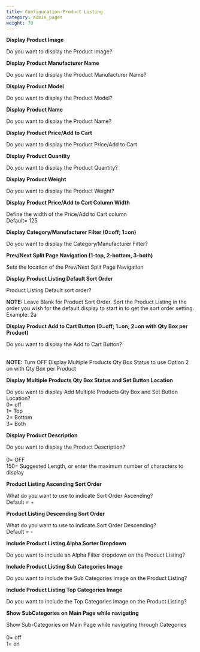 ```yaml
---
title: Configuration-Product Listing
category: admin_pages
weight: 70
---
```


<b>Display Product Image</b>

<div class='indent'>Do you want to display the Product Image?</div>


<b>Display Product Manufacturer Name</b>

<div class='indent'>Do you want to display the Product Manufacturer Name?</div>


<b>Display Product Model</b>

<div class='indent'>Do you want to display the Product Model?</div>


<b>Display Product Name</b>

<div class='indent'>Do you want to display the Product Name?</div>


<b>Display Product Price/Add to Cart</b>

<div class='indent'>Do you want to display the Product Price/Add to Cart</div>


<b>Display Product Quantity</b>

<div class='indent'>Do you want to display the Product Quantity?</div>


<b>Display Product Weight</b>

<div class='indent'>Do you want to display the Product Weight?</div>


<b>Display Product Price/Add to Cart Column Width</b>

<div class='indent'>Define the width of the Price/Add to Cart column<br />Default= 125</div>


<b>Display Category/Manufacturer Filter (0=off; 1=on)</b>

<div class='indent'>Do you want to display the Category/Manufacturer Filter?</div>


<b>Prev/Next Split Page Navigation (1-top, 2-bottom, 3-both)</b>

<div class='indent'>Sets the location of the Prev/Next Split Page Navigation</div>


<b>Display Product Listing Default Sort Order</b>

<div class='indent'>Product Listing Default sort order?<br />

**NOTE:** Leave Blank for Product Sort Order. Sort the Product Listing in the order you wish for the default display to start in to get the sort order setting. Example: 2a</div>


<b>Display Product Add to Cart Button (0=off; 1=on; 2=on with Qty Box per Product)</b>

<div class='indent'>Do you want to display the Add to Cart Button?<br /><br />

**NOTE:** Turn OFF Display Multiple Products Qty Box Status to use Option 2 on with Qty Box per Product</div>


<b>Display Multiple Products Qty Box Status and Set Button Location</b>

<div class='indent'>Do you want to display Add Multiple Products Qty Box and Set Button Location?<br />0= off<br />1= Top<br />2= Bottom<br />3= Both</div>


<b>Display Product Description</b>

<div class='indent'>Do you want to display the Product Description?<br /><br />0= OFF<br />150= Suggested Length, or enter the maximum number of characters to display</div>


<b>Product Listing Ascending Sort Order</b>

<div class='indent'>What do you want to use to indicate Sort Order Ascending?<br />Default = +</div>


<b>Product Listing Descending Sort Order</b>

<div class='indent'>What do you want to use to indicate Sort Order Descending?<br />Default = -</div>


<b>Include Product Listing Alpha Sorter Dropdown</b>

<div class='indent'>Do you want to include an Alpha Filter dropdown on the Product Listing?</div>


<b>Include Product Listing Sub Categories Image</b>

<div class='indent'>Do you want to include the Sub Categories Image on the Product Listing?</div>


<b>Include Product Listing Top Categories Image</b>

<div class='indent'>Do you want to include the Top Categories Image on the Product Listing?</div>


<b>Show SubCategories on Main Page while navigating</b>

<div class='indent'>Show Sub-Categories on Main Page while navigating through Categories<br /><br />0= off<br />1= on</div>


